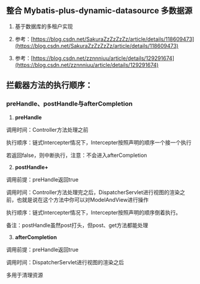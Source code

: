 ## 整合 Mybatis-plus-dynamic-datasource 多数据源
1. 基于数据库的多租户实现

2. 参考：[https://blog.csdn.net/SakuraZzZzZzZz/article/details/118609473](https://blog.csdn.net/SakuraZzZzZzZz/article/details/118609473)
3. 参考：[https://blog.csdn.net/zznnniuu/article/details/129291674](https://blog.csdn.net/zznnniuu/article/details/129291674)

## 拦截器方法的执行顺序：

### preHandle、postHandle与afterCompletion

1. **preHandle**

调用时间：Controller方法处理之前

执行顺序：链式Intercepter情况下，Intercepter按照声明的顺序一个接一个执行

若返回false，则中断执行，注意：不会进入afterCompletion

2. **postHandle+**

调用前提：preHandle返回true

调用时间：Controller方法处理完之后，DispatcherServlet进行视图的渲染之前，也就是说在这个方法中你可以对ModelAndView进行操作

执行顺序：链式Intercepter情况下，Intercepter按照声明的顺序倒着执行。

备注：postHandle虽然post打头，但post、get方法都能处理

3. **afterCompletion**

调用前提：preHandle返回true

调用时间：DispatcherServlet进行视图的渲染之后

多用于清理资源